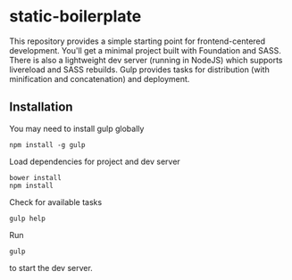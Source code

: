 # static-boilerplate

This repository provides a simple starting point for frontend-centered development.
You'll get a minimal project built with Foundation and SASS.  There is also
a lightweight dev server (running in NodeJS) which supports livereload and SASS rebuilds.
Gulp provides tasks for distribution (with minification and concatenation) and deployment.

## Installation

You may need to install gulp globally

```shell
npm install -g gulp
```

Load dependencies for project and dev server

```shell
bower install
npm install
```

Check for available tasks

```shell
gulp help
```

Run

```shell
gulp
```

to start the dev server.


